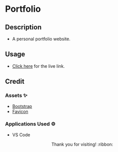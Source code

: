 # Portfolio

## Description

- A personal portfolio website.

## Usage

- [Click here](https://hbarry89.github.io/) for the live link.

## Credit

### Assets :sparkles:
- [Bootstrap](https://getbootstrap.com/)
- [Favicon](https://favicon.io/)

### Applications Used :gear:
- VS Code

<p align="center">Thank you for visiting! :ribbon:</p>